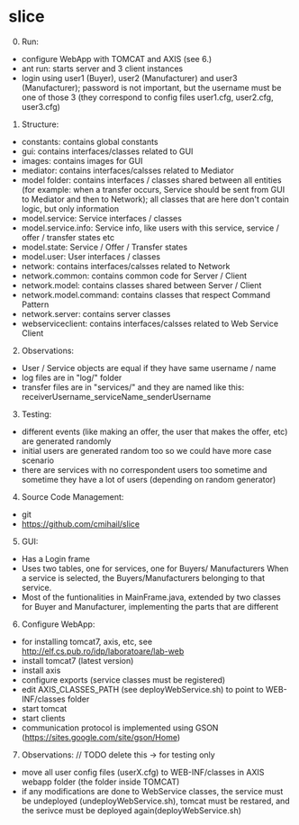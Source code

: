 slice
=====

0. Run:
  - configure WebApp with TOMCAT and AXIS (see 6.)
  - ant run: starts server and 3 client instances
  - login using user1 (Buyer), user2 (Manufacturer) and user3 (Manufacturer);
    password is not important, but the username must be one of those 3 (they correspond to config files user1.cfg, user2.cfg, user3.cfg)

1. Structure:
  - constants: contains global constants
  - gui: contains interfaces/classes related to GUI
  - images: contains images for GUI
  - mediator: contains interfaces/calsses related to Mediator
  - model folder: contains interfaces / classes shared between all entities
  (for example: when a transfer occurs, Service should be sent from GUI
  to Mediator and then to Network); all classes that are here don't
  contain logic, but only information
  - model.service: Service interfaces / classes
  - model.service.info: Service info, like users with this service,
    service / offer / transfer states etc
  - model.state: Service / Offer / Transfer states
  - model.user: User interfaces / classes
  - network: contains interfaces/calsses related to Network
  - network.common: contains common code for Server / Client
  - network.model: contains classes shared between Server / Client
  - network.model.command: contains classes that respect Command Pattern
  - network.server: contains server classes
  - webserviceclient: contains interfaces/calsses related to Web
    Service Client

2. Observations:
  - User / Service objects are equal if they have same username / name
  - log files are in "log/" folder
  - transfer files are in "services/" and they are named like this:
    receiverUsername_serviceName_senderUsername

3. Testing:
  - different events (like making an offer, the user that makes the
    offer, etc) are generated randomly
  - initial users are generated random too so we could have more case
    scenario
  - there are services with no correspondent users too sometime and
    sometime they have a lot of users (depending on random generator)

4. Source Code Management:
  - git
  - https://github.com/cmihail/slice

5. GUI:
  - Has a Login frame
  - Uses two tables, one for services, one for Buyers/ Manufacturers
    When a service is selected, the Buyers/Manufacturers belonging to that service.
  - Most of the funtionalities in MainFrame.java, extended by two classes for Buyer
    and Manufacturer, implementing the parts that are different

6. Configure WebApp:
  - for installing tomcat7, axis, etc, see http://elf.cs.pub.ro/idp/laboratoare/lab-web
  - install tomcat7 (latest version)
  - install axis
  - configure exports (service classes must be registered)
  - edit AXIS_CLASSES_PATH (see deployWebService.sh) to point to WEB-INF/classes folder
  - start tomcat
  - start clients
  - communication protocol is implemented using GSON
    (https://sites.google.com/site/gson/Home)

7. Observations: // TODO delete this -> for testing only
  - move all user config files (userX.cfg) to WEB-INF/classes in AXIS webapp folder
    (the folder inside TOMCAT)
  - if any modifications are done to WebService classes, the service must be undeployed
    (undeployWebService.sh), tomcat must be restared, and the serivce must be deployed
    again(deployWebService.sh)

